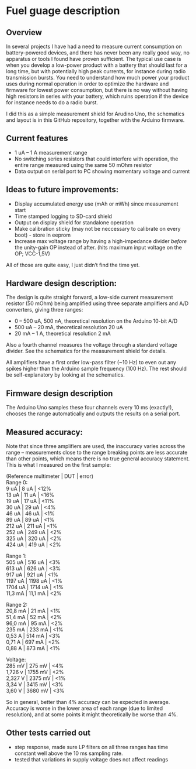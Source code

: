 Fuel guage description
====

Overview
----

In several projects I have had a need to measure current consumption on battery-powered devices, and there has never been any really good way, no apparatus or tools I found have proven sufficient. 
The typical use case is when you develop a low-power product with a battery that should last for a long time, but with potentially high peak currents, for instance during radio transmission bursts. 
You need to understand how much power your product uses during normal operation in order to optimize the hardware and firmware for lowest power consumption, but there is no way without having high 
resistors in series with your battery, which ruins operation if the device for instance needs to do a radio burst. 

I did this as a simple measurement shield for Arudino Uno, the schematics and layout is in this GitHub repository, together with the Arduino firmware. 

Current features
----
* 1 uA – 1 A measurement range
* No switching series resistors that could interfere with operation, the entire range measured using the same 50 mOhm resistor
* Data output on serial port to PC showing momentary voltage and current

Ideas to future improvements:
----
* Display accumulated energy use (mAh or mWh) since measurement start
* Time stamped logging to SD-card shield
* Output on display shield for standalone operation
* Make calibration sticky (may not be neccessary to calibrate on every boot) - store in eeprom
* Increase max voltage range by having a high-impedance divider _before_ the unity-gain OP instead of after. (hits maximum input voltage on the OP; VCC-1,5V)

All of those are quite easy, I just didn’t find the time yet. 


Hardware design description:
----
The design is quite straight forward, a low-side current measurement resistor (50 mOhm) being amplified using three separate amplifiers and A/D converters, giving three ranges: 
* 0 – 500 uA, 500 nA, theoretical resolution on the Arduino 10-bit A/D
* 500 uA – 20 mA, theoretical resolution 20 uA
* 20 mA – 1 A, theoretical resolution 2 mA

Also a fourth channel measures the voltage through a standard voltage divider. See the schematics for the measurement shield for details. 

All amplifiers have a first order low-pass filter (~10 Hz) to even out any spikes higher than the Arduino sample frequency (100 Hz).  The rest should be self-explanatory by looking at the schematics. 

Firmware design description
----
The Arduino Uno samples these four channels every 10 ms (exactly!), chooses the range automatically and outputs the results on a serial port. 

Measured accuracy:
------------------------
Note that since three amplifiers are used, the inaccuracy varies across the range – measurements close to the range breaking points are less accurate than other points, which means there is no true general accuracy statement. 
This is what I measured on the first sample: 

(Reference multimeter | DUT | error)  
Range 0:  
 9 uA  |    8 uA  |  <12%  
13 uA  |   11 uA  |  <16%  
19 uA  |   17 uA  |  <11%  
30 uA  |   29 uA  |  <4%  
46 uA  |   46 uA  |  <1%  
89 uA  |   89 uA  |  <1%  
212 uA  |  211 uA  |  <1%  
252 uA  |  249 uA  |  <2%  
325 uA  |  320 uA  |  <2%  
424 uA  |  419 uA  |  <2%  

Range 1:  
505 uA  |  516 uA  |  <3%  
613 uA  |  626 uA  |  <3%  
917 uA  |  921 uA  |  <1%  
1197 uA |  1198 uA |  <1%  
1704 uA |  1714 uA |  <1%  
11,3 mA |  11,1 mA |  <2%  

Range 2:  
20,8 mA |  21 mA   |  <1%  
51,4 mA |  52 mA   |  <2%  
96,0 mA |  95 mA   |  <2%  
235 mA  |  233 mA  |  <1%  
0,53 A  |  514 mA  |  <3%  
0,71 A  |  697 mA  |  <2%  
0,88 A  |  873 mA  |  <1%  

Voltage:  
285 mV  |   275 mV | <4%  
1,726 v |  1755 mV | <2%  
2,327 V |  2375 mV | <1%  
3,34 V  |  3415 mV | <3%  
3,60 V  |  3680 mV | <3%  

So in general, better than 4% accuracy can be expected in average. Accuracy is worse in the lower area of each range (due to limited resolution), and at some points it might theoretically be worse than 4%.

Other tests carried out
----
* step response, made sure LP filters on all three ranges has time constant well above the 10 ms sampling rate. 
* tested that variations in supply voltage does not affect readings

